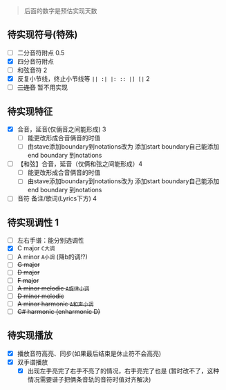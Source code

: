 > 后面的数字是预估实现天数

## 待实现符号(特殊) 
- [ ] 二分音符附点  0.5
- [x] 四分音符附点
- [ ] 和弦音符      2
- [x] 反复小节线，终止小节线等 `|| :| |: :: |] [|`  2
- [ ] ~~三连音~~ 暂不用实现

## 待实现特征
- [x] 合音，延音(仅倆音之间能形成)  3
  - [ ] 能更改形成合音俩音的时值
  - [ ] 由stave添加boundary到notations改为 添加start boundary自己能添加end boundary 到notations
- [ ] 【和弦】合音，延音（仅俩和弦之间能形成）4
  - [ ] 能更改形成合音俩音的时值
  - [ ] 由stave添加boundary到notations改为 添加start boundary自己能添加end boundary 到notations

- [ ] 音符 备注/歌词(Lyrics下方)  4

## 待实现调性 1
- [ ] 左右手谱：能分别选调性
- [x] C major `C大调`
- [ ] A minor `A小调` (降b的调!?)
- [ ] ~~G major~~
- [ ] ~~D major~~
- [ ] ~~F major~~
- [ ] ~~A minor melodic `A旋律小调`~~
- [ ] ~~D minor melodic~~
- [ ] ~~A minor harmonic `A和声小调`~~
- [ ] ~~C# harmonic (enharmonic D)~~

## 待实现播放
- [x] 播放音符高亮、同步(如果最后结束是休止符不会高亮)
- [x] 双手谱播放
  - [x] 出现左手亮完了右手不亮了的情况，右手亮完了也是 (暂时改不了，这种情况需要谱子把俩条音轨的音符时值对齐解决)
